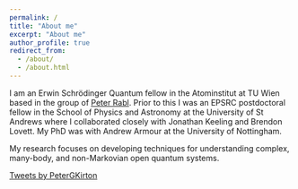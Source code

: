 ```yaml
---
permalink: /
title: "About me"
excerpt: "About me"
author_profile: true
redirect_from: 
  - /about/
  - /about.html
---
```


I am an Erwin Schr&ouml;dinger Quantum fellow in the Atominstitut at TU Wien based in the group of <a href="https://ati.tuwien.ac.at//research_areas/quantum_optics_theory/research/EN/"><u>Peter Rabl</u></a>. Prior to this I was an EPSRC postdoctoral fellow in the School of Physics and Astronomy at the University of St Andrews where I collaborated closely with Jonathan Keeling and Brendon Lovett. My PhD was with Andrew Armour at the University of Nottingham.

My research focuses on developing techniques for understanding complex, many-body, and non-Markovian open quantum systems. 


<a class="twitter-timeline" data-width="550" href="https://twitter.com/PeterGKirton?ref_src=twsrc%5Etfw">Tweets by PeterGKirton</a> <script async src="https://platform.twitter.com/widgets.js" charset="utf-8"></script>  



